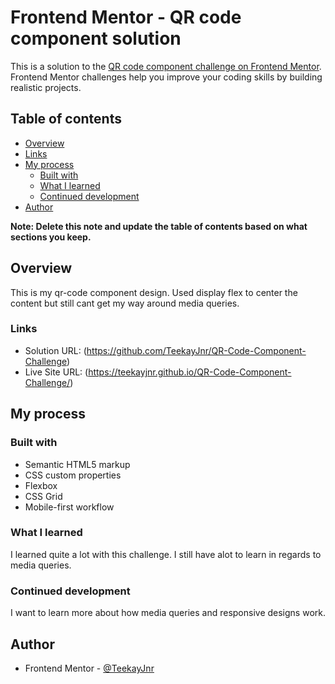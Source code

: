 # Frontend Mentor - QR code component solution

This is a solution to the [QR code component challenge on Frontend Mentor](https://www.frontendmentor.io/challenges/qr-code-component-iux_sIO_H). Frontend Mentor challenges help you improve your coding skills by building realistic projects.

## Table of contents

- [Overview](#overview)
- [Links](#links)
- [My process](#my-process)
  - [Built with](#built-with)
  - [What I learned](#what-i-learned)
  - [Continued development](#continued-development)
- [Author](#author)

**Note: Delete this note and update the table of contents based on what sections you keep.**

## Overview

This is my qr-code component design. Used display flex to center the content but still cant get my way around media queries.

### Links

- Solution URL: (https://github.com/TeekayJnr/QR-Code-Component-Challenge)
- Live Site URL: (https://teekayjnr.github.io/QR-Code-Component-Challenge/)

## My process

### Built with

- Semantic HTML5 markup
- CSS custom properties
- Flexbox
- CSS Grid
- Mobile-first workflow

### What I learned

I learned quite a lot with this challenge. I still have alot to learn in regards to media queries.

### Continued development

I want to learn more about how media queries and responsive designs work.

## Author

- Frontend Mentor - [@TeekayJnr](https://www.frontendmentor.io/profile/TeekayJnr)
